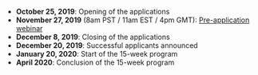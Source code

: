 - **October 25, 2019**: Opening of the applications
- **November 27, 2019** (8am PST / 11am EST / 4pm GMT): [Pre-application webinar](https://docs.google.com/document/d/1EIDzZi5mgRiWR7cJQl0up470C87GsbcoTR_6-cs-SeE/edit)
- **December 8, 2019**: Closing of the applications
- **December 20, 2019**: Successful applicants announced
- **January 20, 2020**: Start of the 15-week program
- **April 2020**: Conclusion of the 15-week program
